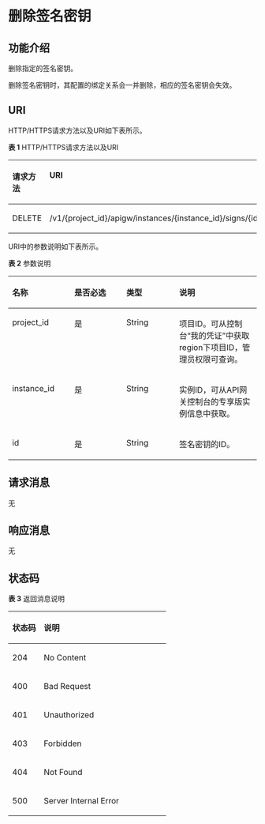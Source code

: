 # 删除签名密钥<a name="ZH-CN_TOPIC_0000001082221295"></a>

## 功能介绍<a name="zh-cn_topic_0225568938_section60931416"></a>

删除指定的签名密钥。

删除签名密钥时，其配置的绑定关系会一并删除，相应的签名密钥会失效。

## URI<a name="zh-cn_topic_0225568938_section11511833"></a>

HTTP/HTTPS请求方法以及URI如下表所示。

**表 1**  HTTP/HTTPS请求方法以及URI

<a name="zh-cn_topic_0225568938_table57268308"></a>
<table><thead align="left"><tr id="zh-cn_topic_0225568938_row52124471"><th class="cellrowborder" valign="top" width="20%" id="mcps1.2.3.1.1"><p id="zh-cn_topic_0225568938_p61332598"><a name="zh-cn_topic_0225568938_p61332598"></a><a name="zh-cn_topic_0225568938_p61332598"></a>请求方法</p>
</th>
<th class="cellrowborder" valign="top" width="80%" id="mcps1.2.3.1.2"><p id="zh-cn_topic_0225568938_p1884530"><a name="zh-cn_topic_0225568938_p1884530"></a><a name="zh-cn_topic_0225568938_p1884530"></a>URI</p>
</th>
</tr>
</thead>
<tbody><tr id="zh-cn_topic_0225568938_row18429202"><td class="cellrowborder" valign="top" width="20%" headers="mcps1.2.3.1.1 "><p id="zh-cn_topic_0225568938_p16370366"><a name="zh-cn_topic_0225568938_p16370366"></a><a name="zh-cn_topic_0225568938_p16370366"></a>DELETE</p>
</td>
<td class="cellrowborder" valign="top" width="80%" headers="mcps1.2.3.1.2 "><p id="zh-cn_topic_0225568938_p50931295"><a name="zh-cn_topic_0225568938_p50931295"></a><a name="zh-cn_topic_0225568938_p50931295"></a>/v1/{project_id}/apigw/instances/{instance_id}/signs/{id}</p>
</td>
</tr>
</tbody>
</table>

URI中的参数说明如下表所示。

**表 2**  参数说明

<a name="zh-cn_topic_0225568938_table17712970"></a>
<table><thead align="left"><tr id="zh-cn_topic_0225568938_row29708827"><th class="cellrowborder" valign="top" width="25%" id="mcps1.2.5.1.1"><p id="zh-cn_topic_0225568938_p57604768"><a name="zh-cn_topic_0225568938_p57604768"></a><a name="zh-cn_topic_0225568938_p57604768"></a>名称</p>
</th>
<th class="cellrowborder" valign="top" width="20.919999999999998%" id="mcps1.2.5.1.2"><p id="zh-cn_topic_0225568938_p35474646"><a name="zh-cn_topic_0225568938_p35474646"></a><a name="zh-cn_topic_0225568938_p35474646"></a>是否必选</p>
</th>
<th class="cellrowborder" valign="top" width="21.310000000000002%" id="mcps1.2.5.1.3"><p id="zh-cn_topic_0225568938_p54874084"><a name="zh-cn_topic_0225568938_p54874084"></a><a name="zh-cn_topic_0225568938_p54874084"></a>类型</p>
</th>
<th class="cellrowborder" valign="top" width="32.769999999999996%" id="mcps1.2.5.1.4"><p id="zh-cn_topic_0225568938_p15615859"><a name="zh-cn_topic_0225568938_p15615859"></a><a name="zh-cn_topic_0225568938_p15615859"></a>说明</p>
</th>
</tr>
</thead>
<tbody><tr id="zh-cn_topic_0225568938_row762104210502"><td class="cellrowborder" valign="top" width="25%" headers="mcps1.2.5.1.1 "><p id="zh-cn_topic_0225568938_p55878963"><a name="zh-cn_topic_0225568938_p55878963"></a><a name="zh-cn_topic_0225568938_p55878963"></a>project_id</p>
</td>
<td class="cellrowborder" valign="top" width="20.919999999999998%" headers="mcps1.2.5.1.2 "><p id="zh-cn_topic_0225568938_p29902160"><a name="zh-cn_topic_0225568938_p29902160"></a><a name="zh-cn_topic_0225568938_p29902160"></a>是</p>
</td>
<td class="cellrowborder" valign="top" width="21.310000000000002%" headers="mcps1.2.5.1.3 "><p id="zh-cn_topic_0225568938_p6155914"><a name="zh-cn_topic_0225568938_p6155914"></a><a name="zh-cn_topic_0225568938_p6155914"></a>String</p>
</td>
<td class="cellrowborder" valign="top" width="32.769999999999996%" headers="mcps1.2.5.1.4 "><p id="zh-cn_topic_0225568938_p28867016"><a name="zh-cn_topic_0225568938_p28867016"></a><a name="zh-cn_topic_0225568938_p28867016"></a>项目ID。可从控制台“我的凭证”中获取region下项目ID，管理员权限可查询。</p>
</td>
</tr>
<tr id="zh-cn_topic_0225568938_row1536241145013"><td class="cellrowborder" valign="top" width="25%" headers="mcps1.2.5.1.1 "><p id="zh-cn_topic_0225568938_p1780913159538"><a name="zh-cn_topic_0225568938_p1780913159538"></a><a name="zh-cn_topic_0225568938_p1780913159538"></a>instance_id</p>
</td>
<td class="cellrowborder" valign="top" width="20.919999999999998%" headers="mcps1.2.5.1.2 "><p id="zh-cn_topic_0225568938_p9809215115310"><a name="zh-cn_topic_0225568938_p9809215115310"></a><a name="zh-cn_topic_0225568938_p9809215115310"></a>是</p>
</td>
<td class="cellrowborder" valign="top" width="21.310000000000002%" headers="mcps1.2.5.1.3 "><p id="zh-cn_topic_0225568938_p1280914152538"><a name="zh-cn_topic_0225568938_p1280914152538"></a><a name="zh-cn_topic_0225568938_p1280914152538"></a>String</p>
</td>
<td class="cellrowborder" valign="top" width="32.769999999999996%" headers="mcps1.2.5.1.4 "><p id="zh-cn_topic_0225568938_p1880914157537"><a name="zh-cn_topic_0225568938_p1880914157537"></a><a name="zh-cn_topic_0225568938_p1880914157537"></a>实例ID，可从API网关控制台的专享版实例信息中获取。</p>
</td>
</tr>
<tr id="zh-cn_topic_0225568938_row56925099"><td class="cellrowborder" valign="top" width="25%" headers="mcps1.2.5.1.1 "><p id="zh-cn_topic_0225568938_p47530291"><a name="zh-cn_topic_0225568938_p47530291"></a><a name="zh-cn_topic_0225568938_p47530291"></a>id</p>
</td>
<td class="cellrowborder" valign="top" width="20.919999999999998%" headers="mcps1.2.5.1.2 "><p id="zh-cn_topic_0225568938_p24748339"><a name="zh-cn_topic_0225568938_p24748339"></a><a name="zh-cn_topic_0225568938_p24748339"></a>是</p>
</td>
<td class="cellrowborder" valign="top" width="21.310000000000002%" headers="mcps1.2.5.1.3 "><p id="zh-cn_topic_0225568938_p58458452"><a name="zh-cn_topic_0225568938_p58458452"></a><a name="zh-cn_topic_0225568938_p58458452"></a>String</p>
</td>
<td class="cellrowborder" valign="top" width="32.769999999999996%" headers="mcps1.2.5.1.4 "><p id="zh-cn_topic_0225568938_p37514173"><a name="zh-cn_topic_0225568938_p37514173"></a><a name="zh-cn_topic_0225568938_p37514173"></a>签名密钥的ID。</p>
</td>
</tr>
</tbody>
</table>

## 请求消息<a name="zh-cn_topic_0225568938_section36497635"></a>

无

## 响应消息<a name="zh-cn_topic_0225568938_section3518463"></a>

无

## 状态码<a name="zh-cn_topic_0225568938_section60043263"></a>

**表 3**  返回消息说明

<a name="zh-cn_topic_0225568938_table45073116"></a>
<table><thead align="left"><tr id="zh-cn_topic_0225568938_row51996804"><th class="cellrowborder" valign="top" width="20%" id="mcps1.2.3.1.1"><p id="zh-cn_topic_0225568938_p50991592"><a name="zh-cn_topic_0225568938_p50991592"></a><a name="zh-cn_topic_0225568938_p50991592"></a>状态码</p>
</th>
<th class="cellrowborder" valign="top" width="80%" id="mcps1.2.3.1.2"><p id="zh-cn_topic_0225568938_p61669403"><a name="zh-cn_topic_0225568938_p61669403"></a><a name="zh-cn_topic_0225568938_p61669403"></a>说明</p>
</th>
</tr>
</thead>
<tbody><tr id="zh-cn_topic_0225568938_row61165433"><td class="cellrowborder" valign="top" width="20%" headers="mcps1.2.3.1.1 "><p id="zh-cn_topic_0225568938_p55453007"><a name="zh-cn_topic_0225568938_p55453007"></a><a name="zh-cn_topic_0225568938_p55453007"></a>204</p>
</td>
<td class="cellrowborder" valign="top" width="80%" headers="mcps1.2.3.1.2 "><p id="zh-cn_topic_0225568938_p62508582"><a name="zh-cn_topic_0225568938_p62508582"></a><a name="zh-cn_topic_0225568938_p62508582"></a>No Content</p>
</td>
</tr>
<tr id="zh-cn_topic_0225568938_row25706329"><td class="cellrowborder" valign="top" width="20%" headers="mcps1.2.3.1.1 "><p id="zh-cn_topic_0225568938_p1837908"><a name="zh-cn_topic_0225568938_p1837908"></a><a name="zh-cn_topic_0225568938_p1837908"></a>400</p>
</td>
<td class="cellrowborder" valign="top" width="80%" headers="mcps1.2.3.1.2 "><p id="zh-cn_topic_0225568938_p14652835"><a name="zh-cn_topic_0225568938_p14652835"></a><a name="zh-cn_topic_0225568938_p14652835"></a>Bad Request</p>
</td>
</tr>
<tr id="zh-cn_topic_0225568938_row64766654"><td class="cellrowborder" valign="top" width="20%" headers="mcps1.2.3.1.1 "><p id="zh-cn_topic_0225568938_p11607591"><a name="zh-cn_topic_0225568938_p11607591"></a><a name="zh-cn_topic_0225568938_p11607591"></a>401</p>
</td>
<td class="cellrowborder" valign="top" width="80%" headers="mcps1.2.3.1.2 "><p id="zh-cn_topic_0225568938_p690776"><a name="zh-cn_topic_0225568938_p690776"></a><a name="zh-cn_topic_0225568938_p690776"></a>Unauthorized</p>
</td>
</tr>
<tr id="zh-cn_topic_0225568938_row6216987"><td class="cellrowborder" valign="top" width="20%" headers="mcps1.2.3.1.1 "><p id="zh-cn_topic_0225568938_p33813964"><a name="zh-cn_topic_0225568938_p33813964"></a><a name="zh-cn_topic_0225568938_p33813964"></a>403</p>
</td>
<td class="cellrowborder" valign="top" width="80%" headers="mcps1.2.3.1.2 "><p id="zh-cn_topic_0225568938_p54576602"><a name="zh-cn_topic_0225568938_p54576602"></a><a name="zh-cn_topic_0225568938_p54576602"></a>Forbidden</p>
</td>
</tr>
<tr id="zh-cn_topic_0225568938_row21427375"><td class="cellrowborder" valign="top" width="20%" headers="mcps1.2.3.1.1 "><p id="zh-cn_topic_0225568938_p57895827"><a name="zh-cn_topic_0225568938_p57895827"></a><a name="zh-cn_topic_0225568938_p57895827"></a>404</p>
</td>
<td class="cellrowborder" valign="top" width="80%" headers="mcps1.2.3.1.2 "><p id="zh-cn_topic_0225568938_p15296380"><a name="zh-cn_topic_0225568938_p15296380"></a><a name="zh-cn_topic_0225568938_p15296380"></a>Not Found</p>
</td>
</tr>
<tr id="zh-cn_topic_0225568938_row61691326"><td class="cellrowborder" valign="top" width="20%" headers="mcps1.2.3.1.1 "><p id="zh-cn_topic_0225568938_p30941518"><a name="zh-cn_topic_0225568938_p30941518"></a><a name="zh-cn_topic_0225568938_p30941518"></a>500</p>
</td>
<td class="cellrowborder" valign="top" width="80%" headers="mcps1.2.3.1.2 "><p id="zh-cn_topic_0225568938_p6744143"><a name="zh-cn_topic_0225568938_p6744143"></a><a name="zh-cn_topic_0225568938_p6744143"></a>Server Internal Error</p>
</td>
</tr>
</tbody>
</table>

